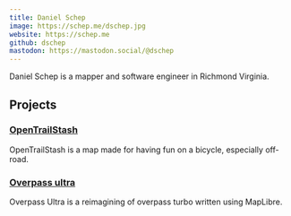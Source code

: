 ```yaml
---
title: Daniel Schep
image: https://schep.me/dschep.jpg
website: https://schep.me
github: dschep
mastodon: https://mastodon.social/@dschep
---
```

Daniel Schep is a mapper and software engineer in Richmond Virginia.

## Projects

### [OpenTrailStash](https://open.trailsta.sh)

OpenTrailStash is a map made for having fun on a bicycle, especially off-road.


### [Overpass ultra](https://overpass-ultra.us)

Overpass Ultra is a reimagining of overpass turbo written using MapLibre.
